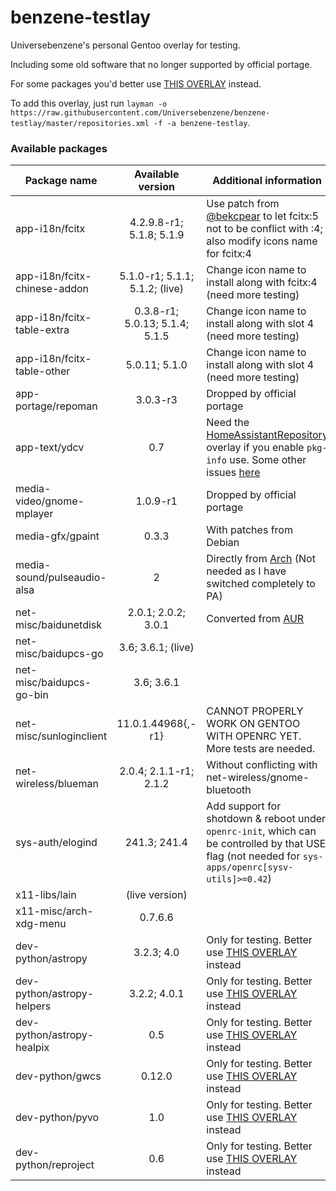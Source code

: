 # benzene-testlay
Universebenzene's personal Gentoo overlay for testing.

Including some old software that no longer supported by official portage.

For some packages you'd better use [THIS OVERLAY](https://github.com/Universebenzene/benzene-overlay) instead.

To add this overlay, just run `layman -o https://raw.githubusercontent.com/Universebenzene/benzene-testlay/master/repositories.xml -f -a benzene-testlay`.

### Available packages

Package name | Available version | Additional information
------------ | :---------------: | ----------------------
app-i18n/fcitx               | 4.2.9.8-r1; 5.1.8; 5.1.9       | Use patch from [@bekcpear](https://github.com/bekcpear) to let fcitx:5 not to be conflict with :4; also modify icons name for fcitx:4
app-i18n/fcitx-chinese-addon | 5.1.0-r1; 5.1.1; 5.1.2; (live) | Change icon name to install along with fcitx:4 (need more testing)
app-i18n/fcitx-table-extra   | 0.3.8-r1; 5.0.13; 5.1.4; 5.1.5 | Change icon name to install along with slot 4 (need more testing)
app-i18n/fcitx-table-other   | 5.0.11; 5.1.0                  | Change icon name to install along with slot 4 (need more testing)
app-portage/repoman          | 3.0.3-r3                       | Dropped by official portage
app-text/ydcv                | 0.7                            | Need the [HomeAssistantRepository](https://git.edevau.net/onkelbeh/HomeAssistantRepository) overlay if you enable `pkg-info` use. Some other issues [here](https://forums.gentoo.org/viewtopic-p-8352006.html)
media-video/gnome-mplayer    | 1.0.9-r1                       | Dropped by official portage
media-gfx/gpaint             | 0.3.3                          | With patches from Debian
media-sound/pulseaudio-alsa  | 2                              | Directly from [Arch](https://www.archlinux.org/packages/extra/any/pulseaudio-alsa) (Not needed as I have switched completely to PA)
net-misc/baidunetdisk        | 2.0.1; 2.0.2; 3.0.1            | Converted from [AUR](https://aur.archlinux.org/packages/baidunetdisk-bin)
net-misc/baidupcs-go         | 3.6; 3.6.1; (live)             |
net-misc/baidupcs-go-bin     | 3.6; 3.6.1                     |
net-misc/sunloginclient      | 11.0.1.44968{,-r1}             | CANNOT PROPERLY WORK ON GENTOO WITH OPENRC YET. More tests are needed.
net-wireless/blueman         | 2.0.4; 2.1.1-r1; 2.1.2         | Without conflicting with net-wireless/gnome-bluetooth
sys-auth/elogind             | 241.3; 241.4                   | Add support for shotdown & reboot under `openrc-init`, which can be controlled by that USE flag (not needed for `sys-apps/openrc[sysv-utils]>=0.42`)
x11-libs/lain                | (live version)                 |
x11-misc/arch-xdg-menu       | 0.7.6.6                        |
dev-python/astropy           | 3.2.3; 4.0                     | Only for testing. Better use [THIS OVERLAY](https://github.com/Universebenzene/benzene-overlay#benzene-overlay) instead
dev-python/astropy-helpers   | 3.2.2; 4.0.1                   | Only for testing. Better use [THIS OVERLAY](https://github.com/Universebenzene/benzene-overlay#benzene-overlay) instead
dev-python/astropy-healpix   | 0.5                            | Only for testing. Better use [THIS OVERLAY](https://github.com/Universebenzene/benzene-overlay#benzene-overlay) instead
dev-python/gwcs              | 0.12.0                         | Only for testing. Better use [THIS OVERLAY](https://github.com/Universebenzene/benzene-overlay#benzene-overlay) instead
dev-python/pyvo              | 1.0                            | Only for testing. Better use [THIS OVERLAY](https://github.com/Universebenzene/benzene-overlay#benzene-overlay) instead
dev-python/reproject         | 0.6                            | Only for testing. Better use [THIS OVERLAY](https://github.com/Universebenzene/benzene-overlay#benzene-overlay) instead
